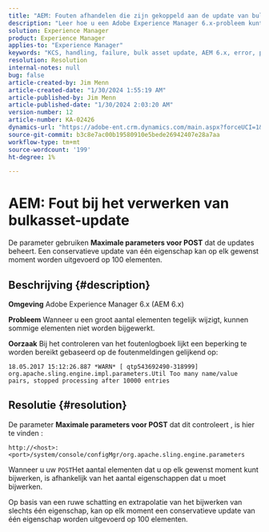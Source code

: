 ```yaml
---
title: "AEM: Fouten afhandelen die zijn gekoppeld aan de update van bulkmiddelen"
description: "Leer hoe u een Adobe Experience Manager 6.x-probleem kunt oplossen waarbij een verwerkingsfout is opgetreden bij het bijwerken van bulkmiddelen."
solution: Experience Manager
product: Experience Manager
applies-to: "Experience Manager"
keywords: "KCS, handling, failure, bulk asset update, AEM 6.x, error, parameter, Maximum POST Parameters, 100, Adobe Experience Manager 6.x, Troubleshooting"
resolution: Resolution
internal-notes: null
bug: false
article-created-by: Jim Menn
article-created-date: "1/30/2024 1:55:19 AM"
article-published-by: Jim Menn
article-published-date: "1/30/2024 2:03:20 AM"
version-number: 12
article-number: KA-02426
dynamics-url: "https://adobe-ent.crm.dynamics.com/main.aspx?forceUCI=1&pagetype=entityrecord&etn=knowledgearticle&id=f2068998-12bf-ee11-9079-6045bd006268"
source-git-commit: b3c8e7ac00b19580910e5bede26942407e28a7aa
workflow-type: tm+mt
source-wordcount: '199'
ht-degree: 1%

---
```


# AEM: Fout bij het verwerken van bulkasset-update


De parameter gebruiken <b>Maximale parameters voor POST</b> dat de updates beheert. Een conservatieve update van één eigenschap kan op elk gewenst moment worden uitgevoerd op 100 elementen.

## Beschrijving {#description}


<b>Omgeving</b>
Adobe Experience Manager 6.x (AEM 6.x)

<b>Probleem</b>
Wanneer u een groot aantal elementen tegelijk wijzigt, kunnen sommige elementen niet worden bijgewerkt.

<b>Oorzaak</b>
Bij het controleren van het foutenlogboek lijkt een beperking te worden bereikt gebaseerd op de foutenmeldingen gelijkend op:

`18.05.2017 15:12:26.887 *WARN* [ qtp543692490-318999]  org.apache.sling.engine.impl.parameters.Util Too many name/value pairs, stopped processing after 10000 entries`


## Resolutie {#resolution}


De parameter <b>Maximale parameters voor POST</b> dat dit controleert , is hier te vinden :

`http://<host>:<port>/system/console/configMgr/org.apache.sling.engine.parameters`

Wanneer u uw `POST`Het aantal elementen dat u op elk gewenst moment kunt bijwerken, is afhankelijk van het aantal eigenschappen dat u moet bijwerken.

Op basis van een ruwe schatting en extrapolatie van het bijwerken van slechts één eigenschap, kan op elk moment een conservatieve update van één eigenschap worden uitgevoerd op 100 elementen.

